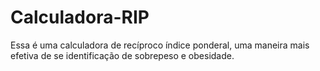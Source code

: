 # Calculadora-RIP
Essa é uma calculadora de recíproco índice ponderal, uma maneira mais efetiva de se identificação de sobrepeso e obesidade.

